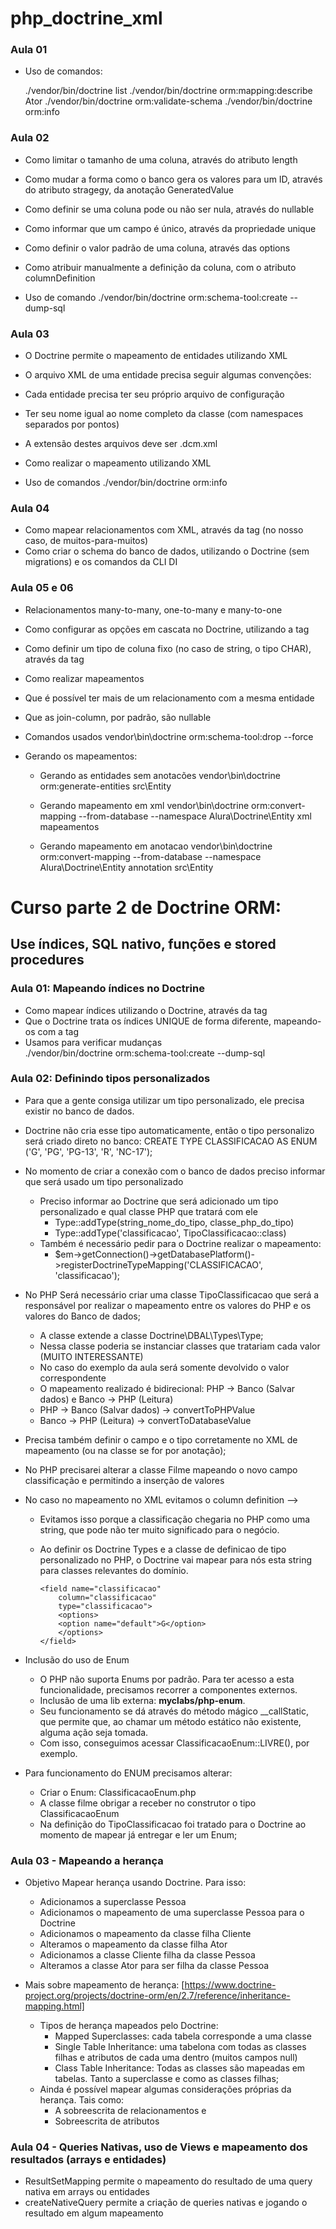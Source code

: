 # php_doctrine_xml

### Aula 01

+ Uso de comandos:

  ./vendor/bin/doctrine list
  ./vendor/bin/doctrine orm:mapping:describe Ator
  ./vendor/bin/doctrine orm:validate-schema
  ./vendor/bin/doctrine orm:info
  
### Aula 02

+ Como limitar o tamanho de uma coluna, através do atributo length
+ Como mudar a forma como o banco gera os valores para um ID, através do atributo stragegy, da anotação GeneratedValue
+ Como definir se uma coluna pode ou não ser nula, através do nullable
+ Como informar que um campo é único, através da propriedade unique
+ Como definir o valor padrão de uma coluna, através das options
+ Como atribuir manualmente a definição da coluna, com o atributo columnDefinition

+ Uso de comando
  ./vendor/bin/doctrine orm:schema-tool:create --dump-sql

### Aula 03

+ O Doctrine permite o mapeamento de entidades utilizando XML
+ O arquivo XML de uma entidade precisa seguir algumas convenções:
+ Cada entidade precisa ter seu próprio arquivo de configuração
+ Ter seu nome igual ao nome completo da classe (com namespaces separados por pontos)
+ A extensão destes arquivos deve ser .dcm.xml
+ Como realizar o mapeamento utilizando XML

+ Uso de comandos
 ./vendor/bin/doctrine orm:info
 
### Aula 04

+ Como mapear relacionamentos com XML, através da tag <many-to-many> (no nosso caso, de muitos-para-muitos)
+ Como criar o schema do banco de dados, utilizando o Doctrine (sem migrations) e os comandos da CLI
 DI
 
### Aula 05 e 06

+ Relacionamentos many-to-many, one-to-many e many-to-one
+ Como configurar as opções em cascata no Doctrine, utilizando a tag <cascade>
+ Como definir um tipo de coluna fixo (no caso de string, o tipo CHAR), através da tag <options>
+ Como realizar mapeamentos <many-to-one>
+ Que é possível ter mais de um relacionamento com a mesma entidade
+ Que as join-column, por padrão, são nullable

+ Comandos usados
    vendor\bin\doctrine orm:schema-tool:drop --force
    
+ Gerando os mapeamentos:
    + Gerando as entidades sem anotacões 
    vendor\bin\doctrine orm:generate-entities src\Entity
    
    + Gerando mapeamento em xml
    vendor\bin\doctrine orm:convert-mapping --from-database --namespace Alura\Doctrine\Entity xml mapeamentos
    
    + Gerando mapeamento em anotacao
    vendor\bin\doctrine orm:convert-mapping --from-database --namespace Alura\Doctrine\Entity annotation src\Entity 
    
# Curso parte 2 de Doctrine ORM: 
## Use índices, SQL nativo, funções e stored procedures

### Aula 01: Mapeando índices no Doctrine

* Como mapear índices utilizando o Doctrine, através da tag <indexes>
* Que o Doctrine trata os índices UNIQUE de forma diferente, mapeando-os com a tag <unique-constraints>
* Usamos para verificar mudanças   
    ./vendor/bin/doctrine orm:schema-tool:create --dump-sql
    
### Aula 02: Definindo tipos personalizados

+ Para que a gente consiga utilizar um tipo personalizado, ele precisa existir no banco de dados.
+ Doctrine não cria esse tipo automaticamente, então o tipo personalizo será criado direto no banco:
    CREATE TYPE CLASSIFICACAO AS ENUM ('G', 'PG', 'PG-13', 'R', 'NC-17');
    
+ No momento de criar a conexão com o banco de dados preciso informar que será usado um tipo personalizado
    + Preciso informar ao Doctrine que será adicionado um tipo personalizado e qual classe PHP que tratará com ele
        + Type::addType(string_nome_do_tipo, classe_php_do_tipo)
        + Type::addType('classificacao', TipoClassificacao::class)
    + Também é necessário pedir para o Doctrine realizar o mapeamento:
        + $em->getConnection()->getDatabasePlatform()->registerDoctrineTypeMapping('CLASSIFICACAO', 'classificacao');
        
+ No PHP Será necessário criar uma classe TipoClassificacao que será a responsável por realizar o mapeamento
    entre os valores do PHP e os valores do Banco de dados;
    + A classe extende a classe Doctrine\DBAL\Types\Type;
    + Nessa classe poderia se instanciar classes que tratariam cada valor (MUITO INTERESSANTE)
    + No caso do exemplo da aula será somente devolvido o valor correspondente
    + O mapeamento realizado é bidirecional: PHP -> Banco (Salvar dados) e Banco -> PHP (Leitura)
    + PHP -> Banco (Salvar dados)   -> convertToPHPValue
    + Banco -> PHP (Leitura)        -> convertToDatabaseValue

+ Precisa também definir o campo e o tipo corretamente no XML de mapeamento (ou na classe se for por anotação);

+ No PHP precisarei alterar a classe Filme mapeando o novo campo classificação e permitindo a inserção de valores

+ No caso no mapeamento no XML evitamos o column definition
    <field name="classificacao" column-definition="CLASSIFICACAO DEFAULT 'G'"/>-->
    + Evitamos isso porque a classificação chegaria no PHP como uma string, que pode não ter muito significado para o negócio.
    
    + Ao definir os  Doctrine Types e a classe de definicao de tipo personalizado no PHP, o Doctrine vai mapear para nós 
      esta string para classes relevantes do domínio.
    
          <field name="classificacao"
              column="classificacao"
              type="classificacao">
              <options>
              <option name="default">G</option>
              </options>
          </field>
          
+ Inclusão do uso de Enum
    + O PHP não suporta Enums por padrão. Para ter acesso a esta funcionalidade, precisamos recorrer a componentes externos.
    + Inclusão de uma lib externa: **myclabs/php-enum**.
    + Seu funcionamento se dá através do método mágico __callStatic, que permite que, ao chamar um método estático não existente, alguma ação seja tomada. 
    + Com isso, conseguimos acessar ClassificacaoEnum::LIVRE(), por exemplo.
+ Para funcionamento do ENUM precisamos alterar:
    + Criar o Enum: ClassificacaoEnum.php
    + A classe filme obrigar a receber no construtor o tipo ClassificacaoEnum
    + Na definição do TipoClassificacao foi tratado para o Doctrine ao momento de mapear já entregar e ler um Enum;
      
### Aula 03 - Mapeando a herança

+ Objetivo Mapear herança usando Doctrine. Para isso:
    + Adicionamos a superclasse Pessoa
    + Adicionamos o mapeamento de uma superclasse Pessoa para o Doctrine
    + Adicionamos o mapeamento da classe filha Cliente
    + Alteramos o mapeamento da classe filha Ator
    + Adicionamos a classe Cliente filha da classe Pessoa
    + Alteramos a classe Ator para ser filha da classe Pessoa
    
+ Mais sobre mapeamento de herança: [https://www.doctrine-project.org/projects/doctrine-orm/en/2.7/reference/inheritance-mapping.html]
    + Tipos de herança mapeados pelo Doctrine:
        + Mapped Superclasses: cada tabela corresponde a uma classe
        + Single Table Inheritance: uma tabelona com todas as classes filhas e atributos de cada uma dentro (muitos campos null)
        + Class Table Inheritance: Todas as classes são mapeadas em tabelas. Tanto a superclasse e como as classes filhas;
    + Ainda é possível mapear algumas considerações próprias da herança. Tais como:
        + A sobreescrita de relacionamentos e 
        + Sobreescrita de atributos
        
### Aula 04 - Queries Nativas, uso de Views e mapeamento dos resultados (arrays e entidades)

+ ResultSetMapping permite o mapeamento do resultado de uma query nativa em arrays ou entidades
+ createNativeQuery permite a criação de queries nativas e jogando o resultado em algum mapeamento